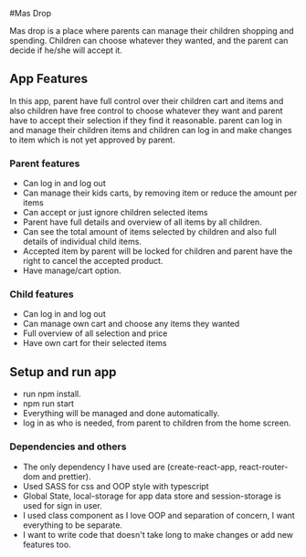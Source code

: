 #Mas Drop

Mas drop is a place where parents can manage their children shopping and spending.
Children can choose whatever they wanted, and the parent can decide if he/she will accept it.

## App Features
In this app, parent have full control over their children cart and items and also children have free control to choose whatever they want and parent have to accept their selection if they find it reasonable.
parent can log in and manage their children items and children can log in and make changes to item which is not yet approved by parent.

### Parent features
* Can log in and log out
* Can manage their kids carts, by removing item or reduce the amount per items
* Can accept or just ignore children selected items
* Parent have full details and overview of all items by all children.
* Can see the total amount of items selected by children and also full details of individual child items.
* Accepted item by parent will be locked for children and parent have the right to cancel the accepted product.
* Have manage/cart option.

### Child features
* Can log in and log out
* Can manage own cart and choose any items they wanted
* Full overview of all selection and price 
* Have own cart for their selected items


## Setup and run app

* run npm install. 
* npm run start 
* Everything will be managed and done automatically.
* log in as who is needed, from parent to children from the home screen.

### Dependencies and others
* The only dependency I have used are (create-react-app, react-router-dom and prettier).
* Used SASS for css and OOP style with typescript
* Global State, local-storage for app data store and session-storage is used for sign in user.
* I used class component as I love OOP and separation of concern, I want everything to be separate.
* I want to write code that doesn't take long to make changes or add new features too.



